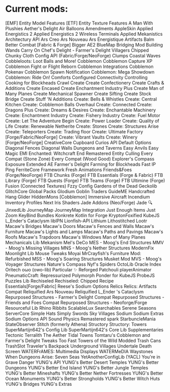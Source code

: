 # Current mods:

[EMF] Entity Model Features
[ETF] Entity Texture Features
A Man With Plushies
Aether's Delight
Air Balloons
Amendments
AppleSkin
Applied Energistics 2
Applied Energistics 2 Wireless Terminals
Applied Mekanistics
Architectury API
Ars Creo
Ars Nouveau
Ars Énergistique
Artifacts
Balm
Better Combat [Fabric & Forge]
Bigger AE2
BlueMap
Bridging Mod
Building Wands
Carry On
Chef's Delight - Farmer's Delight Villagers
Chipped
Chunky
Cloth Config API (Fabric/Forge/NeoForge)
Clumps
Coastal Waves
Cobbleloots: Loot Balls and More!
Cobblemon
Cobblemon Capture XP
Cobblemon Fight or Flight Reborn
Cobblemon Integrations
Cobblemon Pokenav
Cobblemon Spawn Notification
Cobblemon: Mega Showdown
Cobblemon: Ride On!
Comforts
Configured
Connectivity
Controlling
Cooking for Blockheads
Crawl
Create
Create Confectionery
Create Crafts & Additions
Create Encased
Create Enchantment Industry Plus
Create Man of Many Planes
Create Mechanical Spawner
Create Sifting
Create Stock Bridge
Create Stuff 'N Additions
Create: Bells & Whistles
Create: Central Kitchen
Create: Cobblemon Balls Overhaul
Create: Connected
Create: Dragons Plus
Create: Dreams & Desires
Create: Enchantable Machinery
Create: Enchantment Industry
Create: Fishery Industry
Create: Fuel Motor
Create: Let The Adventure Begin
Create: Power Loader
Create: Quality of Life
Create: Renewable Netherite
Create: Stones
Create: Structures Arise
Create: Teleporters
Create: Trading floor
Create: Ultimate Factory [Forge/Fabric/NeoForge]
Create: Vibrant Vaults
Create: Winery [Forge/NeoForge]
CreativeCore
Cupboard
Curios API
Default Options
Diagonal Fences
Diagonal Walls
Dungeons and Taverns
Easy Anvils
Easy Magic
EMI
Enchanted: Witchcraft
End Remastered
Entity Culling
Every Compat (Stone Zone)
Every Compat (Wood Good)
Explorer's Compass
Exposure
Extended AE
Farmer's Delight
Farming for Blockheads
Fast IP Ping
FerriteCore
Framework
Fresh Animations
Friends&Foes (Forge/NeoForge)
FTB Chunks (Forge)
FTB Essentials (Forge & Fabric)
FTB Library (Forge)
FTB Quests (Forge)
FTB Teams (Forge)
FTB Ultimine (Forge)
Fusion (Connected Textures)
Fzzy Config
Gardens of the Dead
Geckolib
GlitchCore
Global Packs
Glodium
Goblin Traders
GuideME
Handcrafted
Hang Glider
HiddenMons [Cobblemon]
Immersive Aircraft
Incendium
Inventory Profiles Next
Iris Shaders
Jade Addons (Neo/Forge)
Jade 🔍
JinxedLib
JourneyMap
JourneyMap Integration
Just Enough Items
Just Zoom
KeyBind Bundles
Konkrete
Kotlin for Forge
KryptonFoxified
KubeJS
L_Ender's Cataclysm
libIPN
Lionfish-API
Lithium
Lithostitched
Lootr
Macaw's Bridges
Macaw's Doors
Macaw's Fences and Walls
Macaw's Furniture
Macaw's Lights and Lamps
Macaw's Paths and Pavings
Macaw's Roofs
Macaw's Trapdoors
Macaw's Windows
Man of Many Planes
Mechanicals Lib
Mekanism
Mel's DeCo
MES - Moog's End Structures
MMV - Moog's Missing Villages
MNS - Moog's Nether Structures
ModernFix
Moonlight Lib
Mouse Tweaks
Moyai
MrCrayfish's Furniture Mod: Refurbished
MSS - Moog's Soaring Structures
Musket Mod
MVS - Moog's Voyager Structures
Nature's Compass
Nyf's Spiders
OctoLib
Oracle Index
Oritech
oωo (owo-lib)
Particular ✨ Reforged
Patchouli
playerAnimator
PneumaticCraft: Repressurized
Polymorph
Ponder for KubeJS
ProbeJS
Puzzles Lib
Rechiseled
Rechiseled: Chipped
Recipe Essentials[Forge/Fabric]
Reese's Sodium Options
Relics
Relics: Artifacts Compat
Reliquified Ars Nouveau
Reliquified L_Ender 's Cataclysm
Repurposed Structures - Farmer's Delight Compat
Repurposed Structures - Friends and Foes Compat
Repurposed Structures - Neoforge/Forge
Resourceful Lib
Rhino
Ribbits
ScalableLux
Searchables
Serene Seasons
ServerCore
Simple Hats
Simply Swords
Sky Villages
Sodium
Sodium Extras
Sodium Options API
Sound Physics Remastered
spark
StarbuncleMania
StateObserver
Stitch (formerly Athena)
Structory
Structory: Towers
SuperMartijn642's Config Lib
SuperMartijn642's Core Lib
Supplementaries
Tectonic
Terralith
The Aether
Tidal Towns
Tomtaru's Cobblemon and Farmer's Delight Tweaks
Too Fast
Towers of the Wild Modded
Trash Cans
TrashSlot
Traveler's Backpack
Underground Villages
Undertale Death Screen
WATERFrAMES: Multimedia Displays
WATERMeDIA
Waystones
When Dungeons Arise: Seven Seas
YetAnotherConfigLib (YACL)
You're in Grave Danger
YUNG's API
YUNG's Better Desert Temples
YUNG's Better Dungeons
YUNG's Better End Island
YUNG's Better Jungle Temples
YUNG's Better Mineshafts
YUNG's Better Nether Fortresses
YUNG's Better Ocean Monuments
YUNG's Better Strongholds
YUNG's Better Witch Huts
YUNG's Bridges
YUNG's Extras